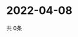 # 2022-04-08
  共 0条

  <!-- BEGIN -->
  <!-- 最后更新时间Fri Apr 08 2022 13:21:27 GMT+0000 (Coordinated Universal Time) -->
  
  <!-- END -->
  
  